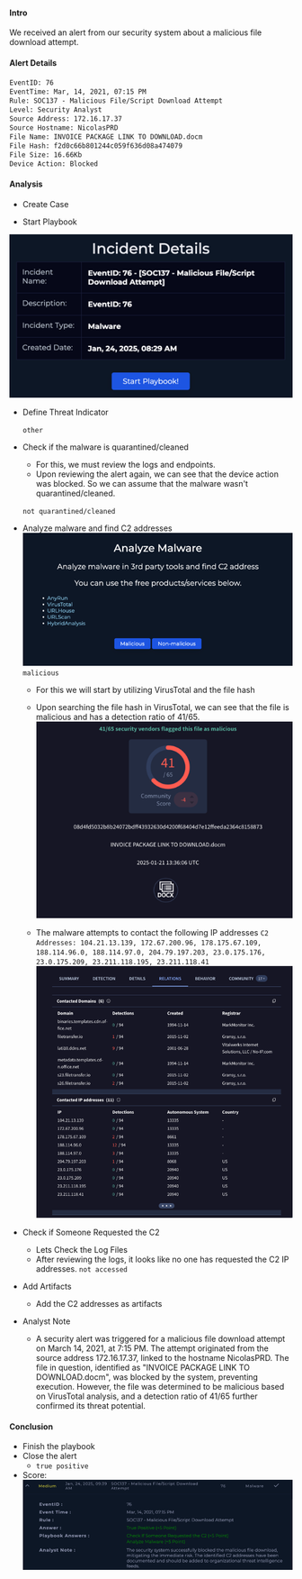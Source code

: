 #### Intro
We received an alert from our security system about a malicious file download attempt. 

#### Alert Details
    EventID: 76
    EventTime: Mar, 14, 2021, 07:15 PM
    Rule: SOC137 - Malicious File/Script Download Attempt
    Level: Security Analyst
    Source Address: 172.16.17.37
    Source Hostname: NicolasPRD
    File Name: INVOICE PACKAGE LINK TO DOWNLOAD.docm
    File Hash: f2d0c66b801244c059f636d08a474079
    File Size: 16.66Kb
    Device Action: Blocked

#### Analysis

- Create Case

- Start Playbook

![img.png](assets/img.png)

- Define Threat Indicator

  `other`


- Check if the malware is quarantined/cleaned 
  - For this, we must review the logs and endpoints.
  - Upon reviewing the alert again, we can see that the device action was blocked. So we can assume that the malware wasn't quarantined/cleaned.

  `not quarantined/cleaned`


- Analyze malware and find C2 addresses ![img_2.png](assets/img_2.png) `malicious`

  - For this we will start by utilizing VirusTotal and the file hash
  - Upon searching the file hash in VirusTotal, we can see that the file is malicious and has a detection ratio of 41/65. ![img_1.png](assets/img_1.png)

  - The malware attempts to contact the following IP addresses `C2 Addresses: 104.21.13.139, 172.67.200.96, 178.175.67.109, 188.114.96.0, 188.114.97.0, 204.79.197.203, 23.0.175.176, 23.0.175.209, 23.211.118.195, 23.211.118.41` ![img_5.png](assets/img_5.png)


- Check if Someone Requested the C2
  - Lets Check the Log Files
  - After reviewing the logs, it looks like no one has requested the C2 IP addresses.
`not accessed`


- Add Artifacts
  - Add the C2 addresses as artifacts


- Analyst Note 
  - A security alert was triggered for a malicious file download attempt on March 14, 2021, at 7:15 PM. The attempt originated from the source address 172.16.17.37, linked to the hostname NicolasPRD. The file in question, identified as "INVOICE PACKAGE LINK TO DOWNLOAD.docm", was blocked by the system, preventing execution. However, the file was determined to be malicious based on VirusTotal analysis, and a detection ratio of 41/65 further confirmed its threat potential.

#### Conclusion
- Finish the playbook
- Close the alert
  - `true positive`
- Score: ![img_6.png](assets/img_6.png)
